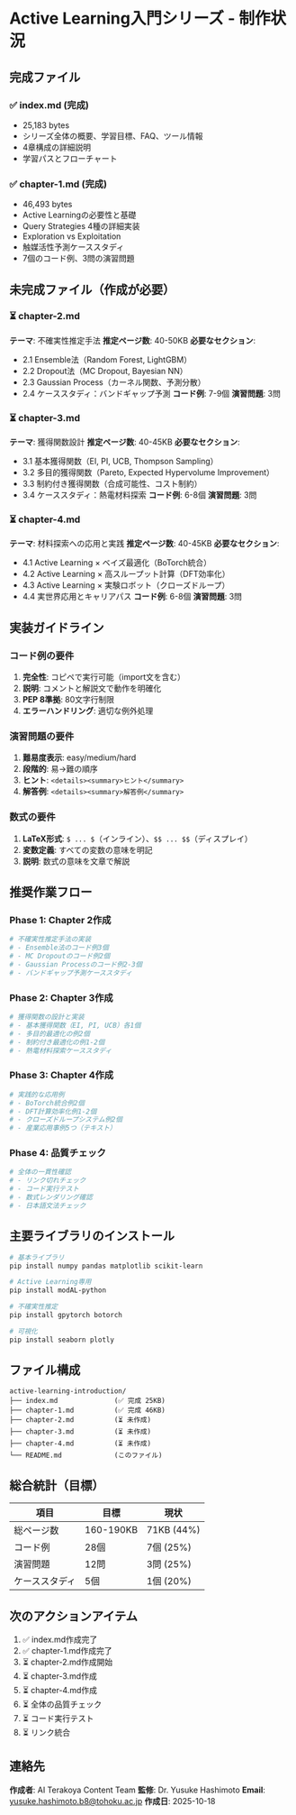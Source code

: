 # Active Learning入門シリーズ - 制作状況

## 完成ファイル

### ✅ index.md (完成)
- 25,183 bytes
- シリーズ全体の概要、学習目標、FAQ、ツール情報
- 4章構成の詳細説明
- 学習パスとフローチャート

### ✅ chapter-1.md (完成)
- 46,493 bytes
- Active Learningの必要性と基礎
- Query Strategies 4種の詳細実装
- Exploration vs Exploitation
- 触媒活性予測ケーススタディ
- 7個のコード例、3問の演習問題

## 未完成ファイル（作成が必要）

### ⏳ chapter-2.md
**テーマ**: 不確実性推定手法
**推定ページ数**: 40-50KB
**必要なセクション**:
- 2.1 Ensemble法（Random Forest, LightGBM）
- 2.2 Dropout法（MC Dropout, Bayesian NN）
- 2.3 Gaussian Process（カーネル関数、予測分散）
- 2.4 ケーススタディ：バンドギャップ予測
**コード例**: 7-9個
**演習問題**: 3問

### ⏳ chapter-3.md
**テーマ**: 獲得関数設計
**推定ページ数**: 40-45KB
**必要なセクション**:
- 3.1 基本獲得関数（EI, PI, UCB, Thompson Sampling）
- 3.2 多目的獲得関数（Pareto, Expected Hypervolume Improvement）
- 3.3 制約付き獲得関数（合成可能性、コスト制約）
- 3.4 ケーススタディ：熱電材料探索
**コード例**: 6-8個
**演習問題**: 3問

### ⏳ chapter-4.md
**テーマ**: 材料探索への応用と実践
**推定ページ数**: 40-45KB
**必要なセクション**:
- 4.1 Active Learning × ベイズ最適化（BoTorch統合）
- 4.2 Active Learning × 高スループット計算（DFT効率化）
- 4.3 Active Learning × 実験ロボット（クローズドループ）
- 4.4 実世界応用とキャリアパス
**コード例**: 6-8個
**演習問題**: 3問

## 実装ガイドライン

### コード例の要件
1. **完全性**: コピペで実行可能（import文を含む）
2. **説明**: コメントと解説文で動作を明確化
3. **PEP 8準拠**: 80文字行制限
4. **エラーハンドリング**: 適切な例外処理

### 演習問題の要件
1. **難易度表示**: easy/medium/hard
2. **段階的**: 易→難の順序
3. **ヒント**: `<details><summary>ヒント</summary>`
4. **解答例**: `<details><summary>解答例</summary>`

### 数式の要件
1. **LaTeX形式**: `$ ... $`（インライン）、`$$ ... $$`（ディスプレイ）
2. **変数定義**: すべての変数の意味を明記
3. **説明**: 数式の意味を文章で解説

## 推奨作業フロー

### Phase 1: Chapter 2作成
```bash
# 不確実性推定手法の実装
# - Ensemble法のコード例3個
# - MC Dropoutのコード例2個
# - Gaussian Processのコード例2-3個
# - バンドギャップ予測ケーススタディ
```

### Phase 2: Chapter 3作成
```bash
# 獲得関数の設計と実装
# - 基本獲得関数（EI, PI, UCB）各1個
# - 多目的最適化の例2個
# - 制約付き最適化の例1-2個
# - 熱電材料探索ケーススタディ
```

### Phase 3: Chapter 4作成
```bash
# 実践的な応用例
# - BoTorch統合例2個
# - DFT計算効率化例1-2個
# - クローズドループシステム例2個
# - 産業応用事例5つ（テキスト）
```

### Phase 4: 品質チェック
```bash
# 全体の一貫性確認
# - リンク切れチェック
# - コード実行テスト
# - 数式レンダリング確認
# - 日本語文法チェック
```

## 主要ライブラリのインストール

```bash
# 基本ライブラリ
pip install numpy pandas matplotlib scikit-learn

# Active Learning専用
pip install modAL-python

# 不確実性推定
pip install gpytorch botorch

# 可視化
pip install seaborn plotly
```

## ファイル構成

```
active-learning-introduction/
├── index.md              (✅ 完成 25KB)
├── chapter-1.md          (✅ 完成 46KB)
├── chapter-2.md          (⏳ 未作成)
├── chapter-3.md          (⏳ 未作成)
├── chapter-4.md          (⏳ 未作成)
└── README.md             (このファイル)
```

## 総合統計（目標）

| 項目 | 目標 | 現状 |
|------|------|------|
| 総ページ数 | 160-190KB | 71KB (44%) |
| コード例 | 28個 | 7個 (25%) |
| 演習問題 | 12問 | 3問 (25%) |
| ケーススタディ | 5個 | 1個 (20%) |

## 次のアクションアイテム

1. ✅ index.md作成完了
2. ✅ chapter-1.md作成完了
3. ⏳ chapter-2.md作成開始
4. ⏳ chapter-3.md作成
5. ⏳ chapter-4.md作成
6. ⏳ 全体の品質チェック
7. ⏳ コード実行テスト
8. ⏳ リンク統合

## 連絡先

**作成者**: AI Terakoya Content Team
**監修**: Dr. Yusuke Hashimoto
**Email**: yusuke.hashimoto.b8@tohoku.ac.jp
**作成日**: 2025-10-18
